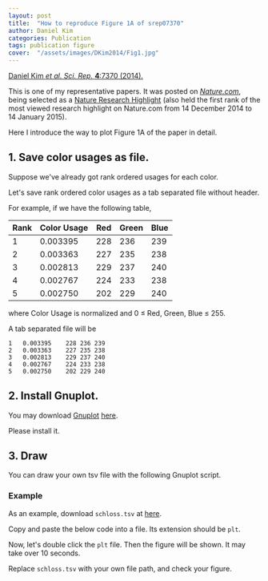 ```yaml
---
layout: post
title:  "How to reproduce Figure 1A of srep07370"
author: Daniel Kim
categories: Publication
tags: publication figure
cover:  "/assets/images/DKim2014/Fig1.jpg"
---
```


[Daniel Kim *et al.* *Sci. Rep.* **4**:7370 (2014).](https://www.nature.com/articles/srep07370)

This is one of my representative papers. It was posted on [*Nature.com*](https://www.nature.com/), being selected as a [Nature Research Highlight](http://www.natureasia.com/en/research/highlight/9640) (also held the first rank of the most viewed research highlight on Nature.com from 14 December 2014 to 14 January 2015). 

Here I introduce the way to plot Figure 1A of the paper in detail.

## 1. Save color usages as file.
Suppose we've already got rank ordered usages for each color.

Let's save rank ordered color usages as a tab separated file without header. 

For example, if we have the following table,

| Rank | Color Usage | Red | Green | Blue |
|---|--|--|--|--|
| 1 | 0.003395 | 228 | 236 | 239 |
| 2 | 0.003363 | 227 | 235 | 238 |
| 3 | 0.002813 | 229 | 237 | 240 |
| 4 | 0.002767 | 224 | 233 | 238 |
| 5 | 0.002750 | 202 | 229 | 240 |

where Color Usage is normalized and 0 ≤ Red, Green, Blue ≤ 255.

A tab separated file will be

```
1	0.003395	228	236	239
2	0.003363	227	235	238
3	0.002813	229	237	240
4	0.002767	224	233	238
5	0.002750	202	229	240
```

## 2. Install Gnuplot.
You may download [Gnuplot](http://www.gnuplot.info/) [here](https://sourceforge.net/projects/gnuplot/).

Please install it.


## 3. Draw
You can draw your own tsv file with the following Gnuplot script.

### Example
As an example, download `schloss.tsv` at [here](https://github.com/danielykim-dev/reproduce-my-figures/blob/master/DKim2014-srep07370/schloss.tsv).

Copy and paste the below code into a file. Its extension should be `plt`.

<script src="https://gist.github.com/danielykim/ede297311b4da18ed494475b63a89e9c.js"></script>

<style>
.gist .blob-code {
  padding: 1px 20px !important;
}
</style>

Now, let's double click the `plt` file. Then the figure will be shown. It may take over 10 seconds.

Replace `schloss.tsv` with your own file path, and check your figure.
